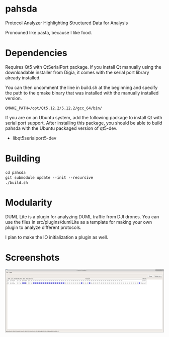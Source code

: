 # pahsda
Protocol Analyzer Highlighting Structured Data for Analysis

Pronouned like pasta, because I like food.

# Dependencies

Requires Qt5 with QtSerialPort package.  If you install Qt manually using the
downloadable installer from Digia, it comes with the serial port library
already installed.

You can then uncomment the line in build.sh at the beginning and specify the
path to the qmake binary that was installed with the manually installed
version.

```
QMAKE_PATH=/opt/Qt5.12.2/5.12.2/gcc_64/bin/
```

If you are on an Ubuntu system, add the following package to install Qt with
serial port support. After installing this package, you should be able to
build pahsda with the Ubuntu packaged version of qt5-dev.

* libqt5serialport5-dev

# Building

```
cd pahsda
git submodule update --init --recursive
./build.sh
```

# Modularity

DUML Lite is a plugin for analyzing DUML traffic from DJI drones.  You can use
the files in src/plugins/dumlLite as a template for making your own plugin to
analyze different protocols.

I plan to make the IO initialization a plugin as well.

# Screenshots

![Screenshot](images/Screenshot.png)


